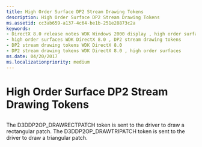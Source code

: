 ```yaml
---
title: High Order Surface DP2 Stream Drawing Tokens
description: High Order Surface DP2 Stream Drawing Tokens
ms.assetid: cc3ab659-a137-4c64-be1b-251e28873c2a
keywords:
- DirectX 8.0 release notes WDK Windows 2000 display , high order surfaces, DP2 stream drawing tokens
- high order surfaces WDK DirectX 8.0 , DP2 stream drawing tokens
- DP2 stream drawing tokens WDK DirectX 8.0
- DP2 stream drawing tokens WDK DirectX 8.0 , high order surfaces
ms.date: 04/20/2017
ms.localizationpriority: medium
---
```


# High Order Surface DP2 Stream Drawing Tokens


## <span id="ddk_high_order_surface_dp2_stream_drawing_tokens_gg"></span><span id="DDK_HIGH_ORDER_SURFACE_DP2_STREAM_DRAWING_TOKENS_GG"></span>


The D3DDP2OP\_DRAWRECTPATCH token is sent to the driver to draw a rectangular patch. The D3DDP2OP\_DRAWTRIPATCH token is sent to the driver to draw a triangular patch.

 

 





